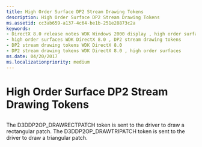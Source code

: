 ```yaml
---
title: High Order Surface DP2 Stream Drawing Tokens
description: High Order Surface DP2 Stream Drawing Tokens
ms.assetid: cc3ab659-a137-4c64-be1b-251e28873c2a
keywords:
- DirectX 8.0 release notes WDK Windows 2000 display , high order surfaces, DP2 stream drawing tokens
- high order surfaces WDK DirectX 8.0 , DP2 stream drawing tokens
- DP2 stream drawing tokens WDK DirectX 8.0
- DP2 stream drawing tokens WDK DirectX 8.0 , high order surfaces
ms.date: 04/20/2017
ms.localizationpriority: medium
---
```


# High Order Surface DP2 Stream Drawing Tokens


## <span id="ddk_high_order_surface_dp2_stream_drawing_tokens_gg"></span><span id="DDK_HIGH_ORDER_SURFACE_DP2_STREAM_DRAWING_TOKENS_GG"></span>


The D3DDP2OP\_DRAWRECTPATCH token is sent to the driver to draw a rectangular patch. The D3DDP2OP\_DRAWTRIPATCH token is sent to the driver to draw a triangular patch.

 

 





